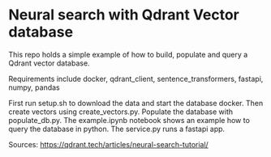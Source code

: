 # Neural search with Qdrant Vector database
This repo holds a simple example of how to build, populate and query a Qdrant vector database.

Requirements include docker, qdrant_client, sentence_transformers, fastapi, numpy, pandas

First run setup.sh to download the data and start the database docker.
Then create vectors using create_vectors.py.
Populate the database with populate_db.py.
The example.ipynb notebook shows an example how to query the database in python.
The service.py runs a fastapi app.

Sources:
https://qdrant.tech/articles/neural-search-tutorial/
